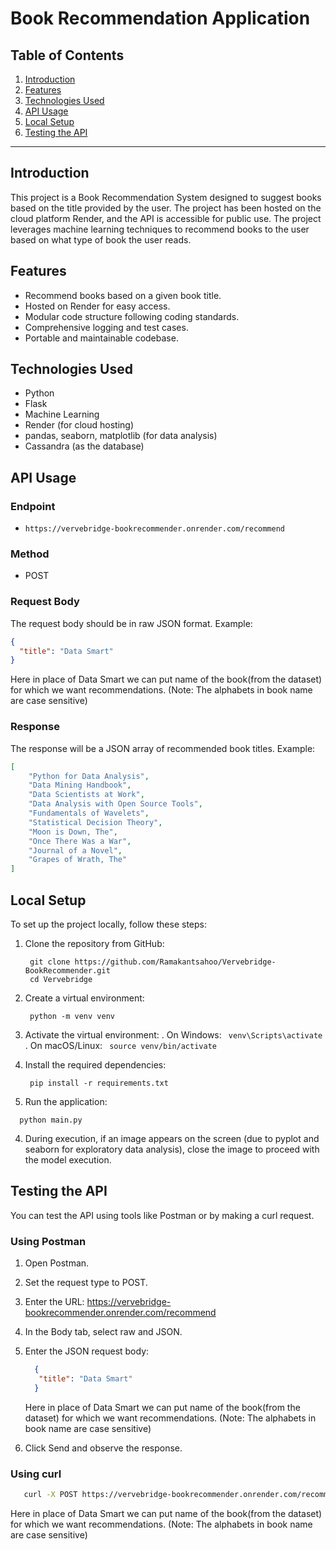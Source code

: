 # Book Recommendation Application

## Table of Contents
1. [Introduction](#introduction)
2. [Features](#features)
3. [Technologies Used](#technologies-used)
4. [API Usage](#api-usage)
5. [Local Setup](#local-setup)
6. [Testing the API](#testing-the-api)

---

## Introduction

This project is a Book Recommendation System designed to suggest books based on the title provided by the user. The project has been hosted on the cloud platform Render, and the API is accessible for public use. The project leverages machine learning techniques to recommend books to the user based on what type of book the user reads.

## Features

- Recommend books based on a given book title.
- Hosted on Render for easy access.
- Modular code structure following coding standards.
- Comprehensive logging and test cases.
- Portable and maintainable codebase.

## Technologies Used

- Python
- Flask
- Machine Learning
- Render (for cloud hosting)
- pandas, seaborn, matplotlib (for data analysis)
- Cassandra (as the database)

## API Usage

### Endpoint

- `https://vervebridge-bookrecommender.onrender.com/recommend`

### Method

- POST

### Request Body

The request body should be in raw JSON format. Example:

```json
{
  "title": "Data Smart"
}
```

Here in place of Data Smart we can put name of the book(from the dataset) for which we want recommendations. (Note: The alphabets in book name are case sensitive)

### Response

The response will be a JSON array of recommended book titles. Example:

```json
[
    "Python for Data Analysis",
    "Data Mining Handbook",
    "Data Scientists at Work",
    "Data Analysis with Open Source Tools",
    "Fundamentals of Wavelets",
    "Statistical Decision Theory",
    "Moon is Down, The",
    "Once There Was a War",
    "Journal of a Novel",
    "Grapes of Wrath, The"
]

```
## Local Setup
To set up the project locally, follow these steps:

1. Clone the repository from GitHub:
   ``` 
    git clone https://github.com/Ramakantsahoo/Vervebridge-BookRecommender.git
    cd Vervebridge
   ```
2. Create a virtual environment:
   ``` 
    python -m venv venv
   ```
3. Activate the virtual environment:
  . On Windows:
       ``` 
          venv\Scripts\activate
       ```
  . On macOS/Linux:
       ``` 
          source venv/bin/activate
       ```
   
4. Install the required dependencies:

   ``` 
    pip install -r requirements.txt
   ```

5. Run the application:   

  ``` 
    python main.py
  ```
4. During execution, if an image appears on the screen (due to pyplot and seaborn for exploratory data analysis), close the image to proceed with the model execution.


## Testing the API
You can test the API using tools like Postman or by making a curl request.

### Using Postman
1. Open Postman.
2. Set the request type to POST.
3. Enter the URL: https://vervebridge-bookrecommender.onrender.com/recommend
4. In the Body tab, select raw and JSON.
5. Enter the JSON request body:

   ```json
     {
      "title": "Data Smart"
     }
   ```

   Here in place of Data Smart we can put name of the book(from the dataset) for which we want recommendations. (Note: The alphabets in book name are case sensitive)

6. Click Send and observe the response.

### Using curl

  ```bash
     curl -X POST https://vervebridge-bookrecommender.onrender.com/recommend -H "Content-Type: application/json" -d '{"title": "Data Smart"}'
   ```
  Here in place of Data Smart we can put name of the book(from the dataset) for which we want recommendations. (Note: The alphabets in book name are case sensitive)

